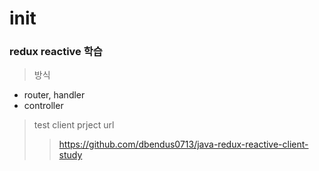 # init

### redux reactive 학습


> 방식
- router, handler
- controller

> test client prject url
> > https://github.com/dbendus0713/java-redux-reactive-client-study